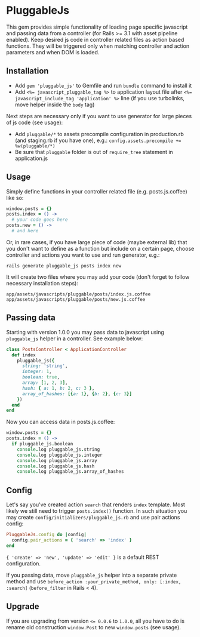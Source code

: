 
# PluggableJs

This gem provides simple functionality of loading page specific javascript and passing data from a controller (for Rails >= 3.1 with asset pipeline enabled). Keep desired js code in controller related files as action based functions. They will be triggered only when matching controller and action parameters and when DOM is loaded.

## Installation

* Add `gem 'pluggable_js'` to Gemfile and run `bundle` command to install it
* Add `<%= javascript_pluggable_tag %>` to application layout file after `<%= javascript_include_tag 'application' %>` line (if you use turbolinks, move helper inside the `body` tag)

Next steps are necessary only if you want to use generator for large pieces of js code (see usage):

* Add `pluggable/*` to assets precompile configuration in production.rb (and staging.rb if you have one), e.g.: `config.assets.precompile += %w(pluggable/*)`
* Be sure that `pluggable` folder is out of `require_tree` statement in application.js

## Usage

Simply define functions in your controller related file (e.g. posts.js.coffee) like so:

```coffeescript
window.posts = {}
posts.index = () ->
  # your code goes here
posts.new = () ->
  # and here
```
Or, in rare cases, if you have large piece of code (maybe external lib) that you don't want to define as a function but include on a certain page, choose controller and actions you want to use and run generator, e.g.:
    
    rails generate pluggable_js posts index new

It will create two files where you may add your code (don't forget to follow necessary installation steps):
    
    app/assets/javascripts/pluggable/posts/index.js.coffee
    app/assets/javascripts/pluggable/posts/new.js.coffee

## Passing data

Starting with version 1.0.0 you may pass data to javascript using `pluggable_js` helper in a controller. See example below:

```ruby
class PostsController < ApplicationController
  def index
    pluggable_js({ 
      string: 'string',
      integer: 1,
      boolean: true,
      array: [1, 2, 3],
      hash: { a: 1, b: 2, c: 3 },
      array_of_hashes: [{a: 1}, {b: 2}, {c: 3}]
    })
  end
end
```

Now you can access data in posts.js.coffee:

```coffeescript
window.posts = {}
posts.index = () ->
  if pluggable_js.boolean
    console.log pluggable_js.string
    console.log pluggable_js.integer
    console.log pluggable_js.array
    console.log pluggable_js.hash
    console.log pluggable_js.array_of_hashes
```

## Config

Let's say you've created action `search` that renders `index` template. Most likely we still need to trigger `posts.index()` function. In such situation you may create `config/initializers/pluggable_js.rb` and use pair actions config:

```ruby
PluggableJs.config do |config|
  config.pair_actions = { 'search' => 'index' }
end
```

`{ 'create' => 'new', 'update' => 'edit' }` is a default REST configuration.

If you passing data, move `pluggable_js` helper into a separate private method and use `before_action :your_private_method, only: [:index, :search]` (`before_filter` in Rails < 4).

## Upgrade

If you are upgrading from version `<= 0.0.6` to `1.0.0`, all you have to do is rename old construction `window.Post` to new `window.posts` (see usage).
